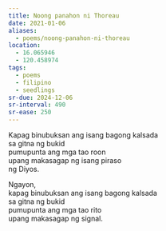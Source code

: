 ```yaml
---
title: Noong panahon ni Thoreau
date: 2021-01-06
aliases:
  - poems/noong-panahon-ni-thoreau
location:
  - 16.065946
  - 120.458974
tags:
  - poems
  - filipino
  - seedlings
sr-due: 2024-12-06
sr-interval: 490
sr-ease: 250
---
```

Kapag binubuksan ang isang bagong kalsada  
sa gitna ng bukid  
pumupunta ang mga tao roon  
upang makasagap ng isang piraso  
ng Diyos.  

Ngayon,  
kapag binubuksan ang isang bagong kalsada  
sa gitna ng bukid  
pumupunta ang mga tao rito  
upang makasagap ng signal.  